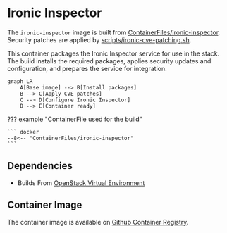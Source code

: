 # Ironic Inspector

The `ironic-inspector` image is built from [ContainerFiles/ironic-inspector](https://github.com/rackerlabs/genestack-images/blob/main/ContainerFiles/ironic-inspector). Security patches are applied by [scripts/ironic-cve-patching.sh](https://github.com/rackerlabs/genestack-images/blob/main/scripts/ironic-cve-patching.sh).

This container packages the Ironic Inspector service for use in the stack. The build installs the required packages, applies security updates and configuration, and prepares the service for integration.

``` mermaid
graph LR
    A[Base image] --> B[Install packages]
    B --> C[Apply CVE patches]
    C --> D[Configure Ironic Inspector]
    D --> E[Container ready]
```

??? example "ContainerFile used for the build"

    ``` docker
    --8<-- "ContainerFiles/ironic-inspector"
    ```

## Dependencies

- Builds From [OpenStack Virtual Environment](openstack-venv.md)

## Container Image

The container image is available on [Github Container Registry](https://github.com/rackerlabs/genestack-images/pkgs/container/genestack-images%2Fironic-inspector).
